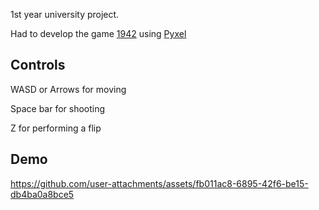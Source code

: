 1st year university project.

Had to develop the game [1942](https://www.retrogames.cz/play_026-NES.php) using [Pyxel](https://github.com/kitao/pyxel)

## Controls

WASD or Arrows for moving

Space bar for shooting

Z for performing a flip

## Demo

https://github.com/user-attachments/assets/fb011ac8-6895-42f6-be15-db4ba0a8bce5
